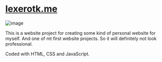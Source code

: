 #  [lexerotk.me](https://lexerotk.me)

![image](https://github.com/user-attachments/assets/f97d76bc-1340-4518-90a0-da1fbcee075b)

This is a website project for creating some kind of personal website for myself. And one of mt first website projects. So it will definitely not look professional.

Coded with HTML, CSS and JavaScript.

